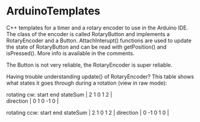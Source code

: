 # ArduinoTemplates
C++ templates for a timer and a rotary encoder to use in the Arduino IDE. The class of the encoder is called RotaryButton and implements a RotaryEncoder and a Button. AttachInterupt() functions are used to update the state of RotaryButton and can be read with getPosition() and isPressed(). More info is available in the comments.

The Button is not very reliable, the RotaryEncoder is super reliable.

Having trouble understanding update() of RotaryEncoder? This table shows what states it goes through during a rotation (view in raw mode):

rotating cw:
         start              end
stateSum   |  2  1  0  1  2  |  
direction  |  0  1  0 -1  0  |  

rotating ccw:
         start              end
stateSum   |  2  1  0  1  2  |
direction  |  0 -1  0  1  0  |
